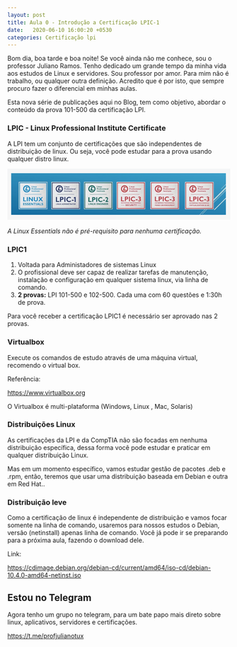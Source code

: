 ```yaml
---
layout: post
title: Aula 0 - Introdução a Certificação LPIC-1
date:   2020-06-10 16:00:20 +0530
categories: Certificação lpi
---
```



Bom dia, boa tarde e boa noite! Se você ainda não me conhece, sou o professor Juliano Ramos. Tenho dedicado um grande tempo da minha vida aos estudos de Linux e servidores. Sou professor por amor. Para mim não é trabalho, ou qualquer outra definição. Acredito que é por isto, que sempre procuro fazer o diferencial em minhas aulas.

Esta nova série de publicações aqui no Blog, tem como objetivo, abordar o conteúdo da prova 101-500 da certificação LPI. 


### LPIC - Linux Professional Institute Certificate

A LPI tem um conjunto de certificações que são independentes de distribuição de linux. Ou seja, você pode estudar para a prova usando qualquer distro linux.

![11 cursos e livro](/blog/images/lpi1.png)



*A Linux Essentials não é pré-requisito para nenhuma certificação.* 

### LPIC1

1. Voltada para Administadores de sistemas Linux
2. O profissional deve ser capaz de realizar tarefas de manutenção, instalação e configuração em qualquer sistema linux, via linha de comando.
3. **2 provas:** LPI 101-500 e 102-500. Cada uma com 60 questões e 1:30h de prova.



Para você receber a certificação LPIC1 é necessário ser aprovado nas 2 provas.


### Virtualbox

Execute os comandos de estudo através de uma máquina virtual, recomendo o virtual box.

Referência:

<https://www.virtualbox.org>

O Virtualbox é multi-plataforma (Windows, Linux , Mac, Solaris)

### Distribuições Linux

As certificações da LPI e da CompTIA não são focadas em nenhuma distribuição específica, dessa forma você pode estudar e praticar em qualquer distribuição Linux.

Mas em um momento específico, vamos estudar gestão de pacotes .deb e .rpm, então, teremos que usar uma distribuição baseada em Debian e outra em Red Hat..

### Distribuição leve

Como a certificação de linux é independente de distribuição e vamos focar somente na linha de comando, usaremos para nossos estudos o Debian, versão (netinstall) apenas linha de comando. Você já pode ir se preparando para a próxima aula, fazendo o download dele.

Link:

<https://cdimage.debian.org/debian-cd/current/amd64/iso-cd/debian-10.4.0-amd64-netinst.iso>



## Estou no Telegram
Agora tenho um grupo no telegram, para um bate papo mais direto sobre linux, aplicativos, servidores e certificações.

<https://t.me/profjulianotux>

